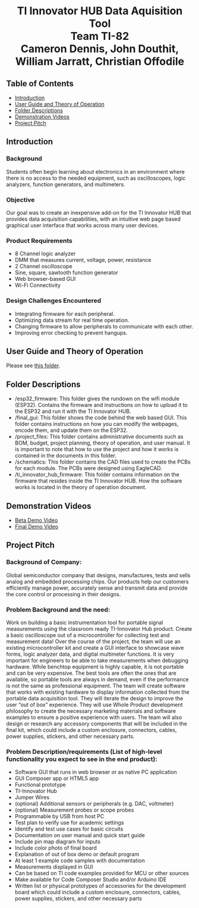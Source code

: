 <h1 align="center">TI Innovator HUB Data Aquisition Tool<br/>Team TI-82<br/>Cameron Dennis, John Douthit, William Jarratt, Christian Offodile</h1>

## Table of Contents

* [Introduction](#introduction)
* [User Guide and Theory of Operation](#user-guide-and-theory-of-operation)
* [Folder Descriptions](#folder-descriptions)
* [Demonstration Videos](#demonstration-videos)
* [Project Pitch](#project-pitch)

## Introduction

### Background
Students often begin learning about electronics in an environment where there is no access to the needed equipment, such as oscilloscopes, logic analyzers, function generators, and multimeters.

### Objective
Our goal was to create an inexpensive add-on for the TI Innovator HUB that provides data acquisition capabilities, with an intuitive web page based graphical user interface that works across many user devices.

### Product Requirements
- 8 Channel logic analyzer
- DMM that measures current, voltage, power, resistance
- 2 Channel oscilloscope
- Sine, square, sawtooth function generator
- Web browser-based GUI
- Wi-Fi Connectivity

### Design Challenges Encountered
- Integrating firmware for each peripheral.
- Optimizing data stream for real time operation.
- Changing firmware to allow peripherals to communicate with each other.
- Improving error checking to prevent hangups.

##  User Guide and Theory of Operation

Please see [this folder](./project_files/).

## Folder Descriptions

- /esp32_firmware: This folder gives the rundown on the wifi module (ESP32). Contains the firmware and instructions on how to upload it to the ESP32 and run it with the TI Innovator HUB.
- /final_gui: This folder shows the code behind the web based GUI. This folder contains instructions on how you can modify the webpages, encode them, and update them on the ESP32.
- /project_files: This folder contains administrative documents such as BOM, budget, project planning, theory of operation, and user manual. It is important to note that how to use the project and how it works is contained in the documents in this folder.
- /schematics: This folder contains the CAD files used to create the PCBs for each module. The PCBs were designed using EagleCAD.
- /ti_innovator_hub_firmware: This folder contains information on the firmware that resides inside the TI Innovator HUB. How the software works is located in the theory of operation document.

## Demonstration Videos

- [Beta Demo Video](https://youtu.be/WWzbL9Egt7U)
- [Final Demo Video](https://www.youtube.com/watch?v=TzPDwndSMNo)

## Project Pitch

### Background of Company: 
Global semiconductor company that designs, manufactures, tests and sells analog and embedded processing chips. Our products help our customers efficiently manage power, accurately sense and transmit data and provide the core control or processing in their designs.

### Problem Background and the need:
Work on building a basic instrumentation tool for portable signal measurements using the classroom ready TI-Innovator Hub product. Create a basic oscilloscope out of a microcontroller for collecting test and measurement data! Over the course of the project, the team will use an existing microcontroller kit and create a GUI interface to showcase wave forms, logic analyzer data, and digital multimeter functions. It is very important for engineers to be able to take measurements when debugging hardware. While benchtop equipment is highly capable, it is not portable and can be very expensive. The best tools are often the ones that are available, so portable tools are always in demand, even if the performance is not the same as professional equipment. The team will create software that works with existing hardware to display information collected from the portable data acquisition tool. They will iterate the design to improve the user “out of box” experience. They will use Whole Product development philosophy to create the necessary marketing materials and software examples to ensure a positive experience with users. The team will also design or research any accessory components that will be included in the final kit, which could include a custom enclosure, connectors, cables, power supplies, stickers, and other necessary parts.

### Problem Description/requirements (List of high-level functionality you expect to see in the end product):
- Software GUI that runs in web browser or as native PC application
- GUI Composer app or HTML5 app
- Functional prototype
- TI-Innovator Hub
- Jumper Wires
- (optional) Additional sensors or peripherals (e.g. DAC, voltmeter)
- (optional) Measurement probes or scope probes
- Programmable by USB from host PC
- Test plan to verify use for academic settings
- Identify and test use cases for basic circuits
- Documentation on user manual and quick start guide
- Include pin map diagram for inputs
- Include color photo of final board
- Explanation of out of box demo or default program
- At least 1 example code samples with documentation
- Measurements displayed in GUI
- Can be based on TI code examples provided for MCU or other sources
- Make available for Code Composer Studio and/or Arduino IDE
- Written list or physical prototypes of accessories for the development board which could include a custom enclosure, connectors, cables, power supplies, stickers, and other necessary parts

